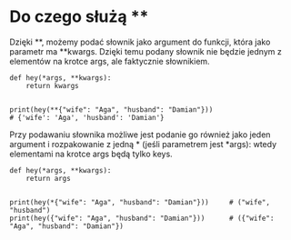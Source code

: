 # Do czego służą **  
Dzięki **, możemy podać słownik jako argument do funkcji, która jako parametr ma **kwargs. Dzięki temu podany słownik nie będzie jednym z elementów na krotce args, ale faktycznie słownikiem.  
  
```
def hey(*args, **kwargs):
    return kwargs


print(hey(**{"wife": "Aga", "husband": "Damian"})) 
# {'wife': 'Aga', 'husband': 'Damian'}
```
  
  
Przy podawaniu słownika możliwe jest podanie go również jako jeden argument i rozpakowanie z jedną * (jeśli parametrem jest *args): wtedy elementami na krotce args będą tylko keys.  
  
```
def hey(*args, **kwargs):
    return args


print(hey(*{"wife": "Aga", "husband": "Damian"}))     # ("wife", "husband")
print(hey({"wife": "Aga", "husband": "Damian"}))      # ({"wife": "Aga", "husband": "Damian"})
```
